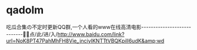 # qadolm
吃瓜合集の不定时更新QQ群,一个人看的www在线高清电影----------------------------🧒🧒点/此/进/入/http://www.baidu.com/link?url=NoK8PT47PahMhFH8Vie_jnciyIKNTTtVBQKpill6udK&amp;wd

